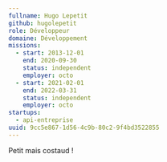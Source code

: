 ```yaml
---
fullname: Hugo Lepetit
github: hugolepetit
role: Développeur
domaine: Développement
missions:
  - start: 2013-12-01
    end: 2020-09-30
    status: independent
    employer: octo
  - start: 2021-02-01
    end: 2022-03-31
    status: independent
    employer: octo
startups:
  - api-entreprise
uuid: 9cc5e867-1d56-4c9b-80c2-9f4bd3522855
---
```

Petit mais costaud !